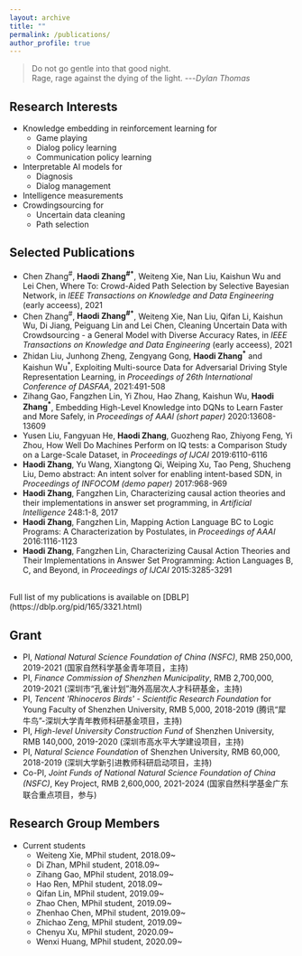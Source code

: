 ```yaml
---
layout: archive
title: ""
permalink: /publications/
author_profile: true
---
```



> Do not go gentle into that good night.<br>
Rage, rage against the dying of the light. ---<cite>Dylan Thomas</cite>

Research Interests
------
* Knowledge embedding in reinforcement learning for
  * Game playing
  * Dialog policy learning
  * Communication policy learning
* Interpretable AI models for
  * Diagnosis
  * Dialog management
* Intelligence measurements
* Crowdingsourcing for
  * Uncertain data cleaning
  * Path selection

Selected Publications
------
* Chen Zhang<sup>#</sup>, **Haodi Zhang<sup>#*</sup>**, Weiteng Xie, Nan Liu, Kaishun Wu and Lei Chen, Where To: Crowd-Aided Path Selection by Selective Bayesian Network, in _IEEE Transactions on Knowledge and Data Engineering_ (early acceess), 2021
* Chen Zhang<sup>#</sup>, **Haodi Zhang<sup>#*</sup>**, Weiteng Xie, Nan Liu, Qifan Li, Kaishun Wu, Di Jiang, Peiguang Lin and Lei Chen, Cleaning Uncertain Data with Crowdsourcing - a General Model with Diverse Accuracy Rates, in _IEEE Transactions on Knowledge and Data Engineering_ (early acceess), 2021
* Zhidan Liu, Junhong Zheng, Zengyang Gong, **Haodi Zhang<sup>*</sup>** and Kaishun Wu<sup>*</sup>, Exploiting Multi-source Data for Adversarial Driving Style Representation Learning, in _Proceedings of 26th International Conference of DASFAA_, 2021:491-508
* Zihang Gao, Fangzhen Lin, Yi Zhou, Hao Zhang, Kaishun Wu, **Haodi Zhang<sup>*</sup>**, Embedding High-Level Knowledge into DQNs to Learn Faster and More Safely, in _Proceedings of AAAI (short paper)_ 2020:13608-13609
* Yusen Liu, Fangyuan He, **Haodi Zhang**, Guozheng Rao, Zhiyong Feng, Yi Zhou, How Well Do Machines Perform on IQ tests: a Comparison Study on a Large-Scale Dataset, in _Proceedings of IJCAI_ 2019:6110-6116
* **Haodi Zhang**, Yu Wang, Xiangtong Qi, Weiping Xu, Tao Peng, Shucheng Liu, Demo abstract: An intent solver for enabling intent-based SDN, in _Proceedings of INFOCOM (demo paper)_ 2017:968-969
* **Haodi Zhang**, Fangzhen Lin, Characterizing causal action theories and their implementations in answer set programming, in _Artificial Intelligence_ 248:1-8, 2017
* **Haodi Zhang**, Fangzhen Lin, Mapping Action Language BC to Logic Programs: A Characterization by Postulates, in _Proceedings of AAAI_ 2016:1116-1123
* **Haodi Zhang**, Fangzhen Lin, Characterizing Causal Action Theories and Their Implementations in Answer Set Programming: Action Languages B, C, and Beyond, in _Proceedings of IJCAI_ 2015:3285-3291

<br>
Full list of my publications is available on [DBLP](https://dblp.org/pid/165/3321.html)

Grant
------
* PI, _National Natural Science Foundation of China (NSFC)_, RMB 250,000, 2019-2021 (国家自然科学基金青年项目，主持)
* PI, _Finance Commission of Shenzhen Municipality_, RMB 2,700,000, 2019-2021 (深圳市“孔雀计划”海外高层次人才科研基金，主持)
* PI, _Tencent 'Rhinoceros Birds' - Scientific Research Foundation_ for Young Faculty of Shenzhen University, RMB 5,000, 2018-2019 (腾讯“犀牛鸟”-深圳大学青年教师科研基金项目，主持)
* PI, _High-level University Construction Fund_ of Shenzhen University, RMB 140,000, 2019-2020 (深圳市高水平大学建设项目，主持)
* PI, _Natural Science Foundation_ of Shenzhen University, RMB 60,000, 2018-2019 (深圳大学新引进教师科研启动项目，主持)
* Co-PI, _Joint Funds of National Natural Science Foundation of China (NSFC)_, Key Project, RMB 2,600,000, 2021-2024 (国家自然科学基金广东联合重点项目，参与)

Research Group Members
------
* Current students
  * Weiteng Xie, MPhil student, 2018.09~
  * Di Zhan, MPhil student, 2018.09~
  * Zihang Gao, MPhil student, 2018.09~
  * Hao Ren, MPhil student, 2018.09~
  * Qifan Lin, MPhil student, 2019.09~
  * Zhao Chen, MPhil student, 2019.09~
  * Zhenhao Chen, MPhil student, 2019.09~
  * Zhichao Zeng, MPhil student, 2019.09~
  * Chenyu Xu, MPhil student, 2020.09~
  * Wenxi Huang, MPhil student, 2020.09~

<div style='display: none'>
{% if author.googlescholar %}
  You can also find my articles on <u><a href="{{author.googlescholar}}">my Google Scholar profile</a>.</u>
{% endif %}

{% include base_path %}

{% for post in site.publications reversed %}
  {% include archive-single.html %}
{% endfor %}
</div>